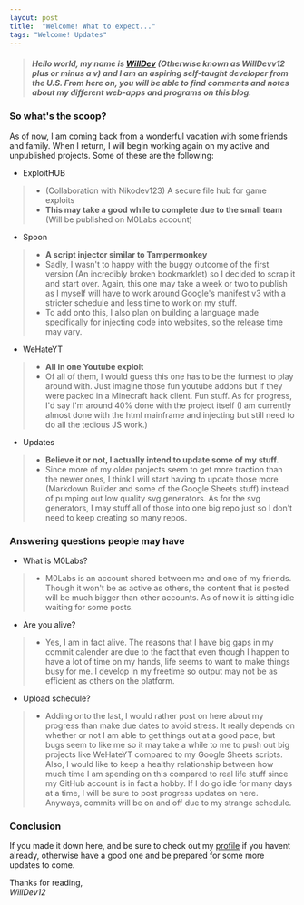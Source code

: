 ```yaml
---
layout: post
title:  "Welcome! What to expect..."
tags: "Welcome! Updates"
---
```



> <h5><bold>Hello world</bold>, my name is <a href="https://github.com/Willdev12">WillDev</a> (Otherwise known as WillDevv12 plus or minus a v) and I am an aspiring self-taught developer from the U.S. From here on, you will be able to find comments and notes about my different web-apps and programs on this blog.</h5>

### So what's the scoop?

As of now, I am coming back from a wonderful vacation with some friends and family.  When I return, I will begin working again on my active and unpublished projects.
Some of these are the following:

* ExploitHUB
>    - (Collaboration with Nikodev123) A secure file hub for game exploits
>    - **This may take a good while to complete due to the small team** (Will be published on M0Labs account)
* Spoon
>    - **A script injector similar to Tampermonkey**
>    - Sadly, I wasn't to happy with the buggy outcome of the first version (An incredibly broken bookmarklet) so I decided to scrap it and start over.  Again, this one may take a week or two to publish as I myself will have to work around Google's manifest v3 with a stricter schedule and less time to work on my stuff.
>    - To add onto this, I also plan on building a language made specifically for injecting code into websites, so the release time may vary.
* WeHateYT
>    - **All in one Youtube exploit**
>    - Of all of them, I would guess this one has to be the funnest to play around with.  Just imagine those fun youtube addons but if they were packed in a Minecraft hack client.  Fun stuff.  As for progress, I'd say I'm around 40% done with the project itself (I am currently almost done with the html mainframe and injecting but still need to do all the tedious JS work.)
* Updates
>    - **Believe it or not, I actually intend to update some of my stuff.**
>    - Since more of my older projects seem to get more traction than the newer ones, I think I will start having to update those more (Markdown Builder and some of the Google Sheets stuff) instead of pumping out low quality svg generators.  As for the svg generators, I may stuff all of those into one big repo just so I don't need to keep creating so many repos.

### Answering questions people may have

* What is M0Labs?
>    - M0Labs is an account shared between me and one of my friends.  Though it won't be as active as others, the content that is posted will be much bigger than other accounts. As of now it is sitting idle waiting for some posts.
* Are you alive?
>    - Yes, I am in fact alive.  The reasons that I have big gaps in my commit calender are due to the fact that even though I happen to have a lot of time on my hands, life seems to want to make things busy for me.  I develop in my freetime so output may not be as efficient as others on the platform.
* Upload schedule?
>    - Adding onto the last, I would rather post on here about my progress than make due dates to avoid stress.  It really depends on whether or not I am able to get things out at a good pace, but bugs seem to like me so it may take a while to me to push out big projects like WeHateYT compared to my Google Sheets scripts.  Also, I would like to keep a healthy relationship between how much time I am spending on this compared to real life stuff since my GitHub account is in fact a hobby.  If I do go idle for many days at a time, I will be sure to post progress updates on here.  Anyways, commits will be on and off due to my strange schedule.

### Conclusion

If you made it down here, and be sure to check out my [profile](https://github.com/WillDev12) if you havent already, otherwise have a good one and be prepared for some more updates to come.

Thanks for reading,<br>
*WillDev12*